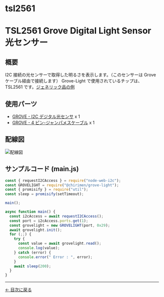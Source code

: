 # tsl2561


# TSL2561 Grove Digital Light Sensor 光センサー

## 概要

I2C 接続の光センサーで取得した明るさを表示します。（このセンサーは Grove ケーブル経由で接続します）
Grove-Light で使用されているチップは、TSL2561 です。[ジェネリック品の例](https://www.amazon.co.jp/s?k=TSL2561)

## 使用パーツ

- [GROVE - I2C デジタル光センサ](https://www.switch-science.com/catalog/1174/) x 1
- [GROVE - 4 ピン-ジャンパメスケーブル](https://www.switch-science.com/catalog/1048/) x 1



## 配線図

![配線図](../node-examples/tsl2561/schematic.png "schematic")

## サンプルコード (main.js)

```javascript
const { requestI2CAccess } = require("node-web-i2c");
const GROVELIGHT = require("@chirimen/grove-light");
const { promisify } = require("util");
const sleep = promisify(setTimeout);

main();

async function main() {
  const i2cAccess = await requestI2CAccess();
  const port = i2cAccess.ports.get(1);
  const grovelight = new GROVELIGHT(port, 0x29);
  await grovelight.init();
  for (;;) {
    try {
      const value = await grovelight.read();
      console.log(value);
    } catch (error) {
      console.error(" Error : ", error);
    }
    await sleep(200);
  }
}
```


---
[← 目次に戻る](./index.md)
